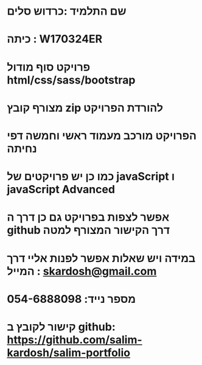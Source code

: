# שם התלמיד :כרדוש סלים
# כיתה : W170324ER
# פרויקט סוף מודול html/css/sass/bootstrap
# מצורף קובץ zip להורדת הפרויקט
# הפרויקט מורכב מעמוד ראשי וחמשה דפי נחיתה 
# כמו כן יש פרויקטים של javaScript ו javaScript Advanced
# אפשר לצפות בפרויקט גם כן דרך ה github דרך הקישור המצורף למטה
# במידה ויש שאלות אפשר לפנות אליי דרך המייל : skardosh@gmail.com
# מספר נייד: 054-6888098
# קישור לקובץ ב github: https://github.com/salim-kardosh/salim-portfolio